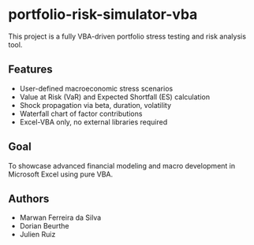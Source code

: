 # portfolio-risk-simulator-vba

This project is a fully VBA-driven portfolio stress testing and risk analysis tool.

## Features
- User-defined macroeconomic stress scenarios
- Value at Risk (VaR) and Expected Shortfall (ES) calculation
- Shock propagation via beta, duration, volatility
- Waterfall chart of factor contributions
- Excel-VBA only, no external libraries required

## Goal
To showcase advanced financial modeling and macro development in Microsoft Excel using pure VBA.

## Authors
- Marwan Ferreira da Silva
- Dorian Beurthe
- Julien Ruiz

